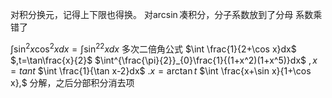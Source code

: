 对积分换元，记得上下限也得换。
对$\arcsin$凑积分，分子系数放到了分母
系数乘错了

$\int \sin^2x\cos^2xdx=\int\sin^22xdx$  多次二倍角公式
$\int \frac{1}{2+\cos x}dx$ $,t=\tan\frac{x}{2}$
$\int^{\frac{\pi}{2}}_{0}\frac{1}{(1+x^2)(1+x^5)}dx$  $,x=tant$
$\int \frac{1}{\tan x-2}dx$ $.x=\arctan t$
$\int \frac{x+\sin x}{1+\cos x},$ 分解，之后分部积分消去项

